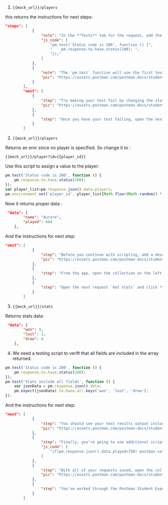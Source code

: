 1. ```https
   {{mock_url}}/players
   ```

this returns the instructions for next steps:
```json
"steps": [
            {
                "note": "In the **Tests** tab for the request, add the following test function.",
                "js_code": [
                    "pm.test('Status code is 200', function () {",
                    "    pm.response.to.have.status(200); ",
                    "});"
                ]
            },
            {
                "note": "The `pm.test` function will use the first text string parameter to output the test result in Postman. This test checks whether the response status code is `200`. You can access test code snippets on the right of the test editing area. **Save** your request and click **Send** then check the **Test Results** in the response area. (_Click **Body** > **Visualize** to get back to these instructions._)",
                "pic": "https://assets.postman.com/postman-docs/student-expert-test-added.jpg"
            }
        ],
        "next": [
            {
                "step": "Try making your test fail by changing the status code check to `400`, **Send** again to see how a failed test appears.",
                "pic": "https://assets.postman.com/postman-docs/student-expert-test-failed.jpg"
            },
            {
                "step": "Once you have your test failing, open the next request in the folder `Get specific player` and click **Send**."
            }
        ]
```

2. ```https
   {{mock_url}}/players
   ```
Returns an eror since no player is specified. So change it to :
```https
{{mock_url}}/player?id={{player_id}}
```
Use this script to assign a value to the player:
```js
pm.test('Status code is 200', function () {
    pm.response.to.have.status(200); 
});
var player_list=pm.response.json().data.players;
pm.environment.set('player_id', player_list[Math.floor(Math.random() * player_list.length)].id);
```
Now it returns proper data :
```json
 "data": {
        "name": "Aurore",
        "played": 684
    },
```
And the instructions for next step:
```json 
"next": [
            {
                "step": "Before you continue with scripting, add a description to this request—the description will appear within the collection documentation, which you would use if you were e.g. publishing an API for public use. In the Postman app, at the top of this request tab, to the left of the request name, expand and and click to edit. Add a short description of the request (you can use markdown) and click **Save**. If you're using the web version, use the little documentation icon to the right of the request.",
                "pic": "https://assets.postman.com/postman-docs/student-expert-add-description-web.jpg"
            },
            {
                "step": "From the app, open the collection on the left using the arrow &#9658; button and click **View in web** to see your description in the collection docs (in the browser). On the web you will see your docs appear inline. You can add descriptions to each request, to the collection as a whole, and to various other components."
            },
            {
                "step": "Open the next request `Get stats` and click **Send**."
            }
        ]
```
3. ```https
   {{mock_url}}/stats
   ```
Returns stats data:

```json
 "data": {
        "won": 9,
        "lost": 3,
        "drew": 4
    },
```
4. We need a testing script to verift that all fields are included in the array returned.
```js
pm.test('Status code is 200', function () {
    pm.response.to.have.status(200); 
});
pm.test('Stats include all fields', function () {
    var jsonData = pm.response.json().data;
    pm.expect(jsonData).to.have.all.keys('won', 'lost', 'drew');
});
```
And the instructions for next step:
```json
"next": [
            {
                "step": "You should see your test results output including passed and failed status. _Note that you can also use the **Console** at the bottom left to drill down into requests and responses._",
                "pic": "https://assets.postman.com/postman-docs/student-expert-runner-output-web.jpg"
            },
            {
                "step": "Finally, you're going to use additional scripting to change the request execution order. In the **Tests** tab for the `Get specific player` request, add the following code. The `played` number is a random int between 0-1000, so the code sets Postman up to re-run the collection from the `Get all players` request however many times it takes to find a `played` value greater than 750. Check out where the `played` field appears in the response by opening **Body** > **Pretty** in the request. **Save** the request.",
                "js_code": [
                    "if(pm.response.json().data.played<750) postman.setNextRequest('Get all players');"
                ]
            },
            {
                "step": "With all of your requests saved, open the collection runner again, and click the run you ran earlier from the **Recent Runs** list. Click **Retry** to run your collection again—it might run a different number of times whenever you run it depending on how long it takes to hit that >750 played value. Try clicking **Retry** a few times to see how it behaves differently each time (note that you only ran one iteration but built a loop workflow using `setNextRequest`—you can explicitly set the number of iterations when you set the run up instead of leaving it to chance like you did here).",
                "pic": "https://assets.postman.com/postman-docs/student-expert-runner-result-web.jpg"
            },
            {
                "step": "You've worked through the Postman Student Expert training collection! 🤓😎🥳 To complete your training, open the final folder in the collection **3. Check Progress** &gt; open the **Skill check** request, and hit **Send**. Complete the steps listed in the **Visualize** view until you get a success response."
            }
        ]
```
